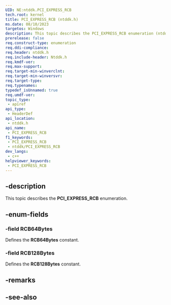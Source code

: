 ```yaml
---
UID: NE:ntddk.PCI_EXPRESS_RCB
tech.root: kernel
title: PCI_EXPRESS_RCB (ntddk.h)
ms.date: 08/10/2023
targetos: Windows
description: This topic describes the PCI_EXPRESS_RCB enumeration (ntddk.h).
prerelease: false
req.construct-type: enumeration
req.ddi-compliance: 
req.header: ntddk.h
req.include-header: Ntddk.h
req.kmdf-ver: 
req.max-support: 
req.target-min-winverclnt: 
req.target-min-winversvr: 
req.target-type: 
req.typenames: 
typedef_isUnnamed: true
req.umdf-ver: 
topic_type:
 - apiref
api_type:
 - HeaderDef
api_location:
 - ntddk.h
api_name:
 - PCI_EXPRESS_RCB
f1_keywords:
 - PCI_EXPRESS_RCB
 - ntddk/PCI_EXPRESS_RCB
dev_langs:
 - c++
helpviewer_keywords:
 - PCI_EXPRESS_RCB
---
```


## -description

This topic describes the **PCI_EXPRESS_RCB** enumeration.

## -enum-fields

### -field RCB64Bytes

Defines the **RCB64Bytes** constant.

### -field RCB128Bytes

Defines the **RCB128Bytes** constant.

## -remarks

## -see-also
